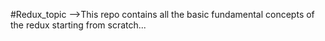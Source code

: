 #Redux_topic 
-->This repo contains all the basic fundamental concepts of the redux starting from scratch...
